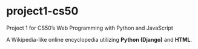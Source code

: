# project1-cs50
Project 1 for CS50’s Web Programming with Python and JavaScript 

A Wikipedia-like online encyclopedia utilizing **Python (Django)** and **HTML**.

